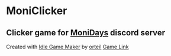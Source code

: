 # MoniClicker
## Clicker game for [MoniDays](vk.com/mc_monidays) discord server
Created with [Idle Game Maker](https://orteil.dashnet.org/igm/) by [orteil](https://orteil.dashnet.org/igm/)
[Game Link]()